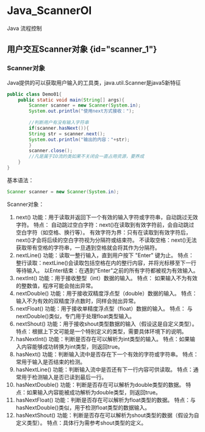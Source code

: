 # Java_ScannerOI
Java 流程控制
## 用户交互Scanner对象 {id="scanner_1"}

### Scanner对象
Java提供的可以获取用户输入的工具类，java.util.Scanner是java5新特征
```java
public class Demo01{
    public static void main(String[] args){
        Scanner scanner = new Scanner(System.in);
        System.out.println("使用next方式接收：");
        
        //判断用户有没有输入字符串
        if(scanner.hasNext()){
        String str = scanner.next();
        System.out.println("输出的内容："+str);
        }
        scanner.close();
        //凡是属于IO流的类如果不关闭会一直占用资源，要养成
    }
}
```
基本语法：
```java
Scanner scanner = new Scanner(System.in);
```

Scanner对象：<br>
1. next()
   功能：用于读取并返回下一个有效的输入字符或字符串，自动跳过无效字符。
   特点：
   自动跳过空白字符：next()在读取到有效字符前，会自动跳过空白字符（如空格、换行等）。
   有效字符为界：只有在读取到有效字符后，next()才会将后续的空白字符视为分隔符或结束符。
   不读取空格：next()无法获取带有空格的字符串，一旦遇到空格就会将其作为分隔符。
2. nextLine()
   功能：读取一整行输入，直到用户按下 "Enter" 键为止。
   特点：
   整行读取：nextLine()会读取包括空格在内的整行内容，并将光标移至下一行等待输入。
   以Enter结束：在遇到"Enter"之前的所有字符都被视为有效输入。
3. nextInt()
   功能：用于接收整型（int）数据的输入。
   特点：
   如果输入不为有效的整数值，程序可能会抛出异常。
4. nextDouble()
   功能：用于接收双精度浮点型（double）数据的输入。
   特点：
   输入不为有效的双精度浮点数时，同样会抛出异常。
5. nextFloat()
   功能：用于接收单精度浮点型（float）数据的输入。
   特点：
   与nextDouble()类似，专门用于处理float类型输入。
6. nextShout()
   功能：用于接收shout类型数据的输入（假设这是自定义类型）。
   特点：根据上下文可能是一个特别定义的类型，需要具体环境下的说明。
7. hasNextInt()
   功能：判断是否存在可以解析为int类型的输入。
   特点：如果输入内容能够成功转换为int类型，则返回true。
8. hasNext()
   功能：判断输入流中是否存在下一个有效的字符或字符串。
   特点：常用于输入是否结束的检测。
9. hasNextLine()
   功能：判断输入流中是否还有下一行内容可供读取。
   特点：通常用于检测输入是否已读到最后一行。
10. hasNextDouble()
    功能：判断是否存在可以解析为double类型的数据。
    特点：如果输入内容能被成功解析为double类型，则返回true。
11. hasNextFloat()
    功能：判断是否存在可以解析为float类型的数据。
    特点：与hasNextDouble()类似，用于检测float类型的数据输入。
12. hasNextShout()
    功能：判断是否存在可以解析为shout类型的数据（假设为自定义类型）。
    特点：具体行为需参考shout类型的定义。

